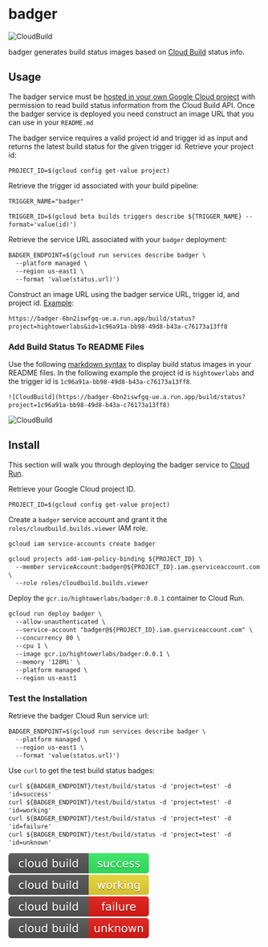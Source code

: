 # badger

![CloudBuild](https://badger-6bn2iswfgq-ue.a.run.app/build/status?project=hightowerlabs&id=1c96a91a-bb98-49d8-b43a-c76173a13ff8)

badger generates build status images based on [Cloud Build](https://cloud.google.com/cloud-build) status info.

## Usage

The badger service must be [hosted in your own Google Cloud project](#install) with permission to read build status information from the Cloud Build API. Once the badger service is deployed you need construct an image URL that you can use in your `README.md`

The badger service requires a valid project id and trigger id as input and returns the latest build status for the given trigger id. Retrieve your project id:

```
PROJECT_ID=$(gcloud config get-value project)
```

Retrieve the trigger id associated with your build pipeline:  

```
TRIGGER_NAME="badger"
```

```
TRIGGER_ID=$(gcloud beta builds triggers describe ${TRIGGER_NAME} --format='value(id)')
```

Retrieve the service URL associated with your `badger` deployment:

```
BADGER_ENDPOINT=$(gcloud run services describe badger \
  --platform managed \
  --region us-east1 \
  --format 'value(status.url)')
```

Construct an image URL using the badger service URL, trigger id, and project id. [Example](https://badger-6bn2iswfgq-ue.a.run.app/build/status?project=hightowerlabs&id=1c96a91a-bb98-49d8-b43a-c76173a13ff8):

```
https://badger-6bn2iswfgq-ue.a.run.app/build/status?project=hightowerlabs&id=1c96a91a-bb98-49d8-b43a-c76173a13ff8 
```

### Add Build Status To README Files

Use the following [markdown syntax](https://guides.github.com/features/mastering-markdown/) to display build status images in your README files. In the following example the project id is `hightowerlabs` and the trigger id is `1c96a91a-bb98-49d8-b43a-c76173a13ff8`.

```
![CloudBuild](https://badger-6bn2iswfgq-ue.a.run.app/build/status?project=1c96a91a-bb98-49d8-b43a-c76173a13ff8)
```
![CloudBuild](https://badger-6bn2iswfgq-ue.a.run.app/build/status?project=hightowerlabs&id=1c96a91a-bb98-49d8-b43a-c76173a13ff8)

## Install

This section will walk you through deploying the badger service to [Cloud Run](https://cloud.google.com/run).

Retrieve your Google Cloud project ID.

```
PROJECT_ID=$(gcloud config get-value project)
```

Create a `badger` service account and grant it the `roles/cloudbuild.builds.viewer` IAM role.

```
gcloud iam service-accounts create badger
```

```
gcloud projects add-iam-policy-binding ${PROJECT_ID} \
  --member serviceAccount:badger@${PROJECT_ID}.iam.gserviceaccount.com \
  --role roles/cloudbuild.builds.viewer
```

Deploy the `gcr.io/hightowerlabs/badger:0.0.1` container to Cloud Run.

```
gcloud run deploy badger \
  --allow-unauthenticated \
  --service-account "badger@${PROJECT_ID}.iam.gserviceaccount.com" \
  --concurrency 80 \
  --cpu 1 \
  --image gcr.io/hightowerlabs/badger:0.0.1 \
  --memory '128Mi' \
  --platform managed \
  --region us-east1
```

### Test the Installation

Retrieve the badger Cloud Run service url:

```
BADGER_ENDPOINT=$(gcloud run services describe badger \
  --platform managed \
  --region us-east1 \
  --format 'value(status.url)')
```

Use `curl` to get the test build status badges: 

```
curl ${BADGER_ENDPOINT}/test/build/status -d 'project=test' -d 'id=success'
curl ${BADGER_ENDPOINT}/test/build/status -d 'project=test' -d 'id=working'
curl ${BADGER_ENDPOINT}/test/build/status -d 'project=test' -d 'id=failure'
curl ${BADGER_ENDPOINT}/test/build/status -d 'project=test' -d 'id=unknown'
```

![success](images/success.svg) ![working](images/working.svg) ![failure](images/failure.svg) ![unknown](images/unknown.svg)


